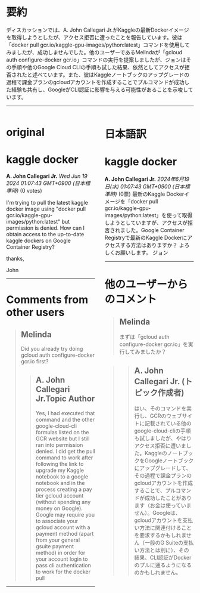 # 要約 
ディスカッションでは、A. John Callegari Jr.がKaggleの最新Dockerイメージを取得しようとしたが、アクセス拒否に遭ったことを報告しています。彼は「docker pull gcr.io/kaggle-gpu-images/python:latest」コマンドを使用してみましたが、成功しませんでした。他のユーザーであるMelindaが「gcloud auth configure-docker gcr.io」コマンドの実行を提案しましたが、ジョンはその手順や他のGoogle Cloud CLIの手順も試した結果、依然としてアクセスが拒否されたと述べています。また、彼はKaggleノートブックのアップグレードの過程で課金プランのgcloudアカウントを作成することでプルコマンドが成功した経験も共有し、GoogleがCLI認証に影響を与える可能性があることを示唆しています。

---


<style>
.column-left{
  float: left;
  width: 47.5%;
  text-align: left;
}
.column-right{
  float: right;
  width: 47.5%;
  text-align: left;
}
.column-one{
  float: left;
  width: 100%;
  text-align: left;
}
</style>


<div class="column-left">

# original

# kaggle docker

**A. John Callegari Jr.** *Wed Jun 19 2024 01:07:43 GMT+0900 (日本標準時)* (0 votes)

I'm trying to pull the latest kaggle docker image using "docker pull gcr.io/kaggle-gpu-images/python:latest" but permission is denied.  How can I obtain access to the up-to-date kaggle dockers on Google Container Registry?  

thanks,

John



---

 # Comments from other users

> ## Melinda
> 
> Did you already try doing gcloud auth configure-docker gcr.io first?
> 
> 
> 
> > ## A. John Callegari Jr.Topic Author
> > 
> > Yes, I had executed that command and the other google-cloud-cli formulas listed on the GCR website but I still ran into permission denied.  I did get the pull command to work after following the link to upgrade my Kaggle notebook to a google notebook and in the process creating a pay tier gcloud account (without spending any money on Google).  Google may require you to associate your gcloud account with a payment method (apart from your general gsuite payment method) in order for your account login to pass cli authentication to work for the docker pull
> > 
> > 
> > 


---



</div>
<div class="column-right">

# 日本語訳

# kaggle docker
**A. John Callegari Jr.** *2024年6月19日(水) 01:07:43 GMT+0900 (日本標準時)* (0票)
最新のKaggle Dockerイメージを「docker pull gcr.io/kaggle-gpu-images/python:latest」を使って取得しようとしていますが、アクセスが拒否されました。Google Container Registryで最新のKaggle Dockerにアクセスする方法はありますか？
よろしくお願いします。
ジョン

---
 # 他のユーザーからのコメント
> ## Melinda
> 
> まずは「gcloud auth configure-docker gcr.io」を実行してみましたか？

> 
> > ## A. John Callegari Jr. (トピック作成者)
> > 
> > はい、そのコマンドを実行し、GCRのウェブサイトに記載されている他のgoogle-cloud-cliの手順も試しましたが、やはりアクセス拒否に遭いました。KaggleのノートブックをGoogleノートブックにアップグレードして、その過程で課金プランのgcloudアカウントを作成することで、プルコマンドが成功したことがあります（お金は使っていません）。Googleは、gcloudアカウントを支払い方法に関連付けることを要求するかもしれません（一般のG Suiteの支払い方法とは別に）、その結果、CLI認証がDockerのプルに通るようになるのかもしれません。 
> > 
> > > 


</div>